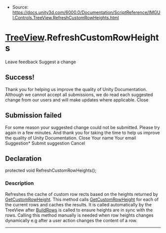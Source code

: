 * Source: https://docs.unity3d.com/6000.0/Documentation/ScriptReference/IMGUI.Controls.TreeView.RefreshCustomRowHeights.html

#  [TreeView](https://docs.unity3d.com/6000.0/Documentation/ScriptReference/IMGUI.Controls.TreeView.html).RefreshCustomRowHeights
Leave feedback
Suggest a change
## Success!
Thank you for helping us improve the quality of Unity Documentation. Although we cannot accept all submissions, we do read each suggested change from our users and will make updates where applicable.
Close
## Submission failed
For some reason your suggested change could not be submitted. Please <a>try again</a> in a few minutes. And thank you for taking the time to help us improve the quality of Unity Documentation.
Close
Your name Your email Suggestion* Submit suggestion
Cancel
## Declaration
protected void RefreshCustomRowHeights(); 
### Description
Refreshes the cache of custom row rects based on the heights returned by [GetCustomRowHeight](https://docs.unity3d.com/6000.0/Documentation/ScriptReference/IMGUI.Controls.TreeView.GetCustomRowHeight.html).
This method calls [GetCustomRowHeight](https://docs.unity3d.com/6000.0/Documentation/ScriptReference/IMGUI.Controls.TreeView.GetCustomRowHeight.html) for each of the current rows and caches the results. It is called automatically by the TreeView after [BuildRows](https://docs.unity3d.com/6000.0/Documentation/ScriptReference/IMGUI.Controls.TreeView.BuildRows.html) is called to ensure heights are in sync with the rows. Calling this method manually is needed when row heights changes dynamically e.g after a user action changes the content of a row.
* * *
